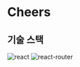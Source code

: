 # Cheers

## 기술 스택
![react](https://img.shields.io/badge/-React-61DAFB?logo=react&logoColor=white&style=for-the-badge)
![react-router](https://img.shields.io/badge/-React%20Router-CA4245?logo=react&logoColor=white&style=for-the-badge)
         
